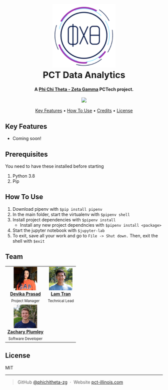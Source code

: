 <h1 align="center">
  <br>
  <a href="https://www.pct-illinois.com/"><img src="./assets/PCT-logo.png" alt="Phi Chi Theta Zeta Gamma Logo" width="200"></a>
  <br/>
  PCT Data Analytics
  </br>
</h1>

<h4 align="center">A <a href="https://github.com/phichitheta-zg/" target="_blank">Phi Chi Theta - Zeta Gamma</a> PCTech project.</h4>
<p align="center">
    <img src="https://img.shields.io/badge/license-MIT-blue?style=shield">
</p>

<p align="center">
  <a href="#key-features">Key Features</a> •
  <a href="#how-to-use">How To Use</a> •
  <a href="#credits">Credits</a> •
  <a href="#license">License</a>
</p>

## Key Features

- Coming soon!

## Prerequisites
You need to have these installed before starting
1. Python 3.8
2. Pip

## How To Use
1. Download pipenv with `$pip install pipenv`
2. In the main folder, start the virtualenv with `$pipenv shell`
3. Install project dependencies with `$pipenv install`
     * Install any new project dependncies with `$pipenv install <package>`
4. Start the jupyter notebook with `$jupyter-lab`
5. To exit, save all your work and go to `File -> Shut down.` Then, exit the shell with `$exit`

## Team

<table align="center">
  <tr>
  <td align="center">
      <a href="https://www.linkedin.com/in/devika-prasad/"
        ><img
          src="./assets/team/devika-prasad.jpg"
          width="75px;"
          alt="Devika Prasad"
        /><br /><b>Devika Prasad</b></a
      ><br /><sub>Project Manager</sub>
    </td>
    <td align="center">
      <a href="https://www.linkedin.com/in/lamgtran/"
        ><img
          src="./assets/team/lam-tran.jpg"
          width="75px;"
          alt="Lam Tran"
        /><br /><b>Lam Tran</b></a
      ><br /><sub>Technical Lead</sub>
    </td>
  <tr>
    <td align="center">
      <a href="https://www.linkedin.com/in/zachary-plumley/"
        ><img
          src="./assets/team/zachary-plumley.jpg"
          width="75px;"
          alt="Zachary Plumley"
        /><br /><b>Zachary Plumley</b></a
      ><br /><sub>Software Developer</sub>
    </td>
  </tr>
</table>

## License

MIT

---

> GitHub [@phichitheta-zg](https://github.com/phichitheta-zg/) &nbsp;&middot;&nbsp;
> Website [pct-illinois.com](https://www.pct-illinois.com)
